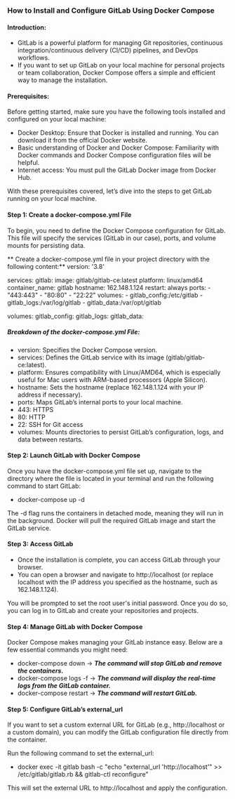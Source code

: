 ### How to Install and Configure GitLab Using Docker Compose

#### Introduction:

* GitLab is a powerful platform for managing Git repositories, continuous integration/continuous delivery (CI/CD) pipelines, and DevOps workflows. 
* If you want to set up GitLab on your local machine for personal projects or team collaboration, Docker Compose offers a simple and efficient way to manage the installation.

#### Prerequisites:

Before getting started, make sure you have the following tools installed and configured on your local machine:

* Docker Desktop: Ensure that Docker is installed and running. You can download it from the official Docker website.
* Basic understanding of Docker and Docker Compose: Familiarity with Docker commands and Docker Compose configuration files will be helpful.
* Internet access: You must pull the GitLab Docker image from Docker Hub.

With these prerequisites covered, let’s dive into the steps to get GitLab running on your local machine.

#### Step 1: Create a docker-compose.yml File

To begin, you need to define the Docker Compose configuration for GitLab. This file will specify the services (GitLab in our case), ports, and volume mounts for persisting data.

** Create a docker-compose.yml file in your project directory with the following content:**
version: '3.8'

services:
  gitlab:
    image: gitlab/gitlab-ce:latest
    platform: linux/amd64
    container_name: gitlab
    hostname: 162.148.1.124
    restart: always
    ports:
      - "443:443"
      - "80:80"
      - "22:22"
    volumes:
      - gitlab_config:/etc/gitlab
      - gitlab_logs:/var/log/gitlab
      - gitlab_data:/var/opt/gitlab

volumes:
  gitlab_config:
  gitlab_logs:
  gitlab_data:

##### Breakdown of the docker-compose.yml File:

* version: Specifies the Docker Compose version.
* services: Defines the GitLab service with its image (gitlab/gitlab-ce:latest).
* platform: Ensures compatibility with Linux/AMD64, which is especially useful for Mac users with ARM-based processors (Apple Silicon).
* hostname: Sets the hostname (replace 162.148.1.124 with your IP address if necessary).
* ports: Maps GitLab’s internal ports to your local machine.
* 443: HTTPS
* 80: HTTP
* 22: SSH for Git access
* volumes: Mounts directories to persist GitLab’s configuration, logs, and data between restarts.

#### Step 2: Launch GitLab with Docker Compose

Once you have the docker-compose.yml file set up, navigate to the directory where the file is located in your terminal and run the following command to start GitLab:

* docker-compose up -d

The -d flag runs the containers in detached mode, meaning they will run in the background. Docker will pull the required GitLab image and start the GitLab service.

#### Step 3: Access GitLab

* Once the installation is complete, you can access GitLab through your browser.
* You can open a browser and navigate to http://localhost (or replace localhost with the IP address you specified as the hostname, such as 162.148.1.124).

You will be prompted to set the root user's initial password. Once you do so, you can log in to GitLab and create your repositories and projects.

#### Step 4: Manage GitLab with Docker Compose

Docker Compose makes managing your GitLab instance easy. Below are a few essential commands you might need:
* docker-compose down   -> ***The command will stop GitLab and remove the containers.***
* docker-compose logs -f  -> ***The command will display the real-time logs from the GitLab container.***
* docker-compose restart -> ***The command will restart GitLab.***

#### Step 5: Configure GitLab’s external_url

If you want to set a custom external URL for GitLab (e.g., http://localhost or a custom domain), you can modify the GitLab configuration file directly from the container.

Run the following command to set the external_url:

* docker exec -it gitlab bash -c "echo \"external_url 'http://localhost'\" >> /etc/gitlab/gitlab.rb && gitlab-ctl reconfigure"

This will set the external URL to http://localhost and apply the configuration.

